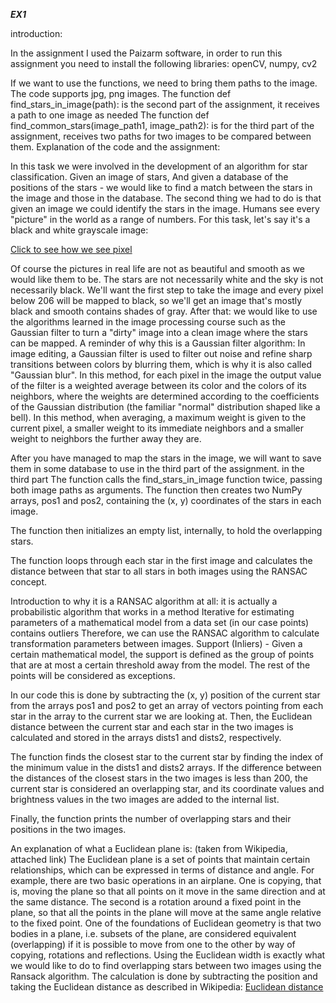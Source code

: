 ***EX1***

introduction:

In the assignment I used the Paizarm software, in order to run this assignment you need to install the following libraries:
openCV, numpy, cv2

If we want to use the functions, we need to bring them paths to the image.
The code supports jpg, png images.
The function def find_stars_in_image(path): is the second part of the assignment, it receives a path to one image as needed
The function def find_common_stars(image_path1, image_path2): is for the third part of the assignment, receives two paths for two images to be compared between them.
Explanation of the code and the assignment:
 
In this task we were involved in the development of an algorithm for star classification. Given an image of stars,
And given a database of the positions of the stars - we would like to find a match between the stars in the image and those in the database.
The second thing we had to do is that given an image we could identify the stars in the image.
Humans see every "picture" in the world as a range of numbers.
For this task, let's say it's a black and white grayscale image:

[Click to see how we see pixel](https://github.com/liron-taub/star-tracker/blob/main/%D7%90%D7%99%D7%9A%20%D7%91%D7%A0%D7%99%20%D7%90%D7%93%D7%9D%20%D7%A8%D7%95%D7%90%D7%99%D7%9D%20%D7%A6%D7%91%D7%A2%D7%99%D7%9D.png)

Of course the pictures in real life are not as beautiful and smooth as we would like them to be.
The stars are not necessarily white and the sky is not necessarily black.
We'll want the first step to take the image and every pixel below 206 will be mapped to black, so we'll get an image that's mostly black and smooth contains shades of gray.
After that: we would like to use the algorithms learned in the image processing course such as the Gaussian filter to turn a "dirty" image into a clean image where the stars can be mapped.
A reminder of why this is a Gaussian filter algorithm:
In image editing, a Gaussian filter is used to filter out noise and refine sharp transitions between colors by blurring them, which is why it is also called "Gaussian blur".
In this method, for each pixel in the image the output value of the filter is a weighted average between its color and the colors of its neighbors, where the weights are determined according to the coefficients of the Gaussian distribution (the familiar "normal" distribution shaped like a bell). In this method, when averaging, a maximum weight is given to the current pixel, a smaller weight to its immediate neighbors and a smaller weight to neighbors the further away they are.

After you have managed to map the stars in the image, we will want to save them in some database to use in the third part of the assignment.
in the third part
The function calls the find_stars_in_image function twice, passing both image paths as arguments.
The function then creates two NumPy arrays, pos1 and pos2, containing the (x, y) coordinates of the stars in each image.

The function then initializes an empty list, internally, to hold the overlapping stars.

The function loops through each star in the first image and calculates the distance between that star to all stars in both images using the RANSAC concept.

Introduction to why it is a RANSAC algorithm at all: it is actually a probabilistic algorithm that works in a method
Iterative for estimating parameters of a mathematical model from a data set (in our case points)
contains outliers Therefore, we can use the RANSAC algorithm to calculate transformation parameters between images.
Support (Inliers) - Given a certain mathematical model, the support is defined as the group of points that are at most a certain threshold away from the model. The rest of the points will be considered as exceptions.

In our code this is done by subtracting the (x, y) position of the current star from the arrays pos1 and pos2 to get an array of vectors pointing from each star in the array to the current star we are looking at. Then, the Euclidean distance between the current star and each star in the two images is calculated and stored in the arrays dists1 and dists2, respectively.

The function finds the closest star to the current star by finding the index of the minimum value in the dists1 and dists2 arrays. If the difference between the distances of the closest stars in the two images is less than 200, the current star is considered an overlapping star, and its coordinate values and brightness values in the two images are added to the internal list.

Finally, the function prints the number of overlapping stars and their positions in the two images.

An explanation of what a Euclidean plane is: (taken from Wikipedia, attached link)
The Euclidean plane is a set of points that maintain certain relationships, which can be expressed in terms of distance and angle. For example, there are two basic operations in an airplane. One is copying, that is, moving the plane so that all points on it move in the same direction and at the same distance. The second is a rotation around a fixed point in the plane, so that all the points in the plane will move at the same angle relative to the fixed point. One of the foundations of Euclidean geometry is that two bodies in a plane, i.e. subsets of the plane, are considered equivalent (overlapping) if it is possible to move from one to the other by way of copying, rotations and reflections.
Using the Euclidean width is exactly what we would like to do to find overlapping stars between two images using the Ransack algorithm.
The calculation is done by subtracting the position and taking the Euclidean distance as described in Wikipedia:
[Euclidean distance](https://he.wikipedia.org/wiki/%D7%9E%D7%A8%D7%97%D7%91_%D7%90%D7%95%D7%A7%D7%9C%D7%99%D7%93%D7%99)
